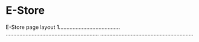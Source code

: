# E-Store
E-Store page layout 1........................................
.............................................................
.............................................................
